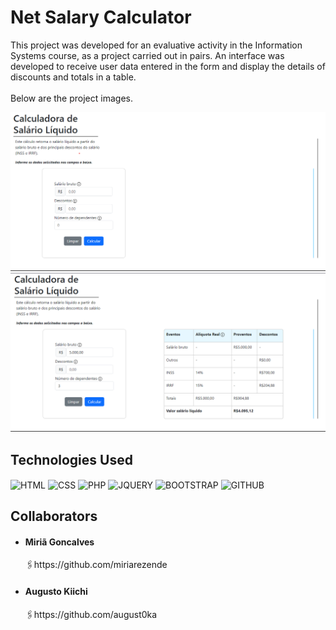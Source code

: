 # Net Salary Calculator

This project was developed for an evaluative activity in the Information Systems course, as a project carried out in pairs. An interface was developed to receive user data 
entered in the form and display the details of discounts and totals in a table.
<br><br>Below are the project images.

![preview](./prints/initial.png)
![preview](./prints/showResult.png)


## Technologies Used

<div>
        <img align="center" src="https://img.shields.io/badge/HTML-239120?style=for-the-badge&logo=html5&logoColor=white" alt="HTML"> 
        <img align="center" src="https://img.shields.io/badge/CSS-239120?&style=for-the-badge&logo=css3&logoColor=white" alt="CSS"> 
        <img align="center" src="https://img.shields.io/badge/PHP-777BB4?style=for-the-badge&logo=php&logoColor=white" alt="PHP">
        <img align="center" src="https://img.shields.io/badge/jQuery-0769AD?style=for-the-badge&logo=jquery&logoColor=white" alt="JQUERY">
        <img align="center" src="https://img.shields.io/badge/Bootstrap-563D7C?style=for-the-badge&logo=bootstrap&logoColor=white" alt="BOOTSTRAP">
        <img align="center" src="https://img.shields.io/badge/GitHub-100000?style=for-the-badge&logo=github&logoColor=white" alt="GITHUB">
    </div>  

## Collaborators

- <h4> Miriã Goncalves</h4> 🖇️https://github.com/miriarezende

- <h4> Augusto Kiichi </h4>  🖇️https://github.com/august0ka
